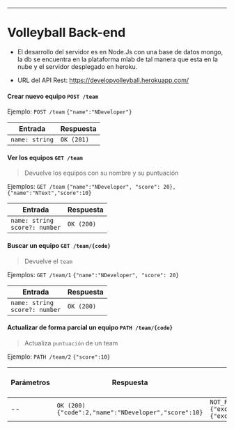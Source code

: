 
***
# Volleyball Back-end

* El desarrollo del servidor es en Node.Js con una base de datos mongo, la db se encuentra en la plataforma mlab de tal manera que esta en la nube y el servidor desplegado en heroku.

* URL del API Rest: https://developvolleyball.herokuapp.com/

#### Crear nuevo equipo `POST /team`
Ejemplo: `POST /team` `{"name":"NDeveloper"}`

Entrada| Respuesta
--|--
`name: string` | `OK (201)`

#### Ver los equipos `GET /team`
> Devuelve los equipos con su nombre y su puntuación

Ejemplos: `GET /team` `{"name":"NDeveloper", "score": 20}, {"name":"NText","score":10}`

Entrada| Respuesta
--|--
`name: string`<br>`score?: number` | `OK (200)`

#### Buscar un equipo `GET /team/{code}`
> Devuelve el `team`

Ejemplos: `GET /team/1` `{"name":"NDeveloper", "score": 20}`

Entrada| Respuesta
--|--
`name: string`<br>`score?: number` | `OK (200)`

#### Actualizar de forma parcial un equipo `PATH /team/{code}`
> Actualiza `puntuación` de un team

Ejemplo: `PATH /team/2` `{"score":10}`

Parámetros | Respuesta | Respuesta si<br>_code_ no existe<br>_code_ no entero
--|--|--
-- | `OK (200) {"code":2,"name":"NDeveloper","score":10}` | `NOT_FOUND(404)` `{"exception":"ThemeIdNotFoundException"}`<br> `{"exception":"NumberFormatException"}`